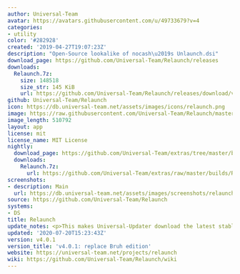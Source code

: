 ```yaml
---
author: Universal-Team
avatar: https://avatars.githubusercontent.com/u/49733679?v=4
categories:
- utility
color: '#282928'
created: '2019-04-27T19:07:23Z'
description: "Open-Source lookalike of nocash\u2019s Unlaunch.dsi"
download_page: https://github.com/Universal-Team/Relaunch/releases
downloads:
  Relaunch.7z:
    size: 148518
    size_str: 145 KiB
    url: https://github.com/Universal-Team/Relaunch/releases/download/v4.0.1/Relaunch.7z
github: Universal-Team/Relaunch
icon: https://db.universal-team.net/assets/images/icons/relaunch.png
image: https://raw.githubusercontent.com/Universal-Team/Relaunch/master/logo.png
image_length: 510792
layout: app
license: mit
license_name: MIT License
nightly:
  download_page: https://github.com/Universal-Team/extras/tree/master/builds/Relaunch
  downloads:
    Relaunch.7z:
      url: https://github.com/Universal-Team/extras/raw/master/builds/Relaunch/Relaunch.7z
screenshots:
- description: Main
  url: https://db.universal-team.net/assets/images/screenshots/relaunch/main.png
source: https://github.com/Universal-Team/Relaunch
systems:
- DS
title: Relaunch
update_notes: <p>This makes Universal-Updater download the latest stable version</p>
updated: '2020-07-20T15:23:43Z'
version: v4.0.1
version_title: 'v4.0.1: replace Bruh edition'
website: https://universal-team.net/projects/relaunch
wiki: https://github.com/Universal-Team/Relaunch/wiki
---
```

